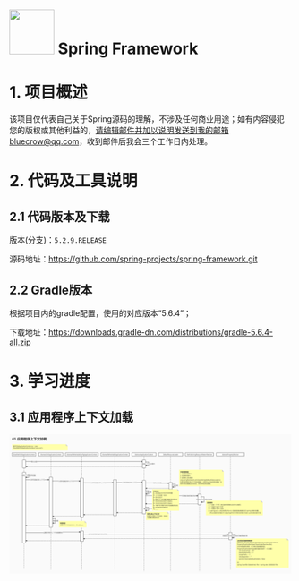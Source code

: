 # <img src="https://avatars.githubusercontent.com/u/476074?s=200&v=4" width="80" height="80"> Spring Framework 

# 1. 项目概述

该项目仅代表自己关于Spring源码的理解，不涉及任何商业用途；如有内容侵犯您的版权或其他利益的，请编辑邮件并加以说明发送到我的邮箱bluecrow@qq.com，收到邮件后我会三个工作日内处理。



# 2. 代码及工具说明

## 2.1 代码版本及下载

版本(分支)：`5.2.9.RELEASE`

源码地址：https://github.com/spring-projects/spring-framework.git

## 2.2 Gradle版本

根据项目内的gradle配置，使用的对应版本“5.6.4”；

下载地址：https://downloads.gradle-dn.com/distributions/gradle-5.6.4-all.zip



# 3. 学习进度

## 3.1 应用程序上下文加载

![image-20220428173207957](./dox/01.应用程序上下文加载/01.应用程序上下文加载.assets/01.应用程序上下文加载.jpg)




